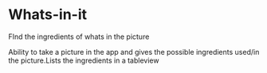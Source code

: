 # Whats-in-it
FInd the ingredients of whats in the picture

Ability to take a picture in the app and gives the possible ingredients used/in the picture.Lists the ingredients in a tableview
